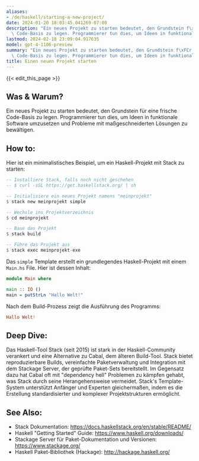 ```yaml
---
aliases:
- /de/haskell/starting-a-new-project/
date: 2024-01-20 18:03:45.041269-07:00
description: "Ein neues Projekt zu starten bedeutet, den Grundstein f\xFCr eine frische\
  \ Code-Basis zu legen. Programmierer tun dies, um Ideen in funktionale Software\u2026"
lastmod: 2024-02-18 23:09:04.917635
model: gpt-4-1106-preview
summary: "Ein neues Projekt zu starten bedeutet, den Grundstein f\xFCr eine frische\
  \ Code-Basis zu legen. Programmierer tun dies, um Ideen in funktionale Software\u2026"
title: Einen neuen Projekt starten
---
```


{{< edit_this_page >}}

## Was & Warum?
Ein neues Projekt zu starten bedeutet, den Grundstein für eine frische Code-Basis zu legen. Programmierer tun dies, um Ideen in funktionale Software umzusetzen und Probleme mit maßgeschneiderten Lösungen zu bewältigen.

## How to:
Hier ist ein minimalistisches Beispiel, um ein Haskell-Projekt mit Stack zu starten:

```Haskell
-- Installiere Stack, falls noch nicht geschehen
-- $ curl -sSL https://get.haskellstack.org/ | sh

-- Initialisiere ein neues Projekt namens "meinprojekt"
$ stack new meinprojekt simple

-- Wechsle ins Projektverzeichnis
$ cd meinprojekt

-- Baue das Projekt
$ stack build

-- Führe das Projekt aus
$ stack exec meinprojekt-exe
```

Das `simple` Template erstellt ein grundlegendes Haskell-Projekt mit einem `Main.hs` File. Hier ist dessen Inhalt:

```Haskell
module Main where

main :: IO ()
main = putStrLn "Hallo Welt!"
```

Nach dem Build-Prozess zeigt die Ausführung des Programms:

```Haskell
Hallo Welt!
```

## Deep Dive:
Das Haskell-Tool Stack (seit 2015) ist stark in der Haskell-Community verankert und eine Alternative zu Cabal, dem älteren Build-Tool. Stack bietet reproduzierbare Builds, vereinfachte Paketverwaltung und Integration mit dem Stackage Server, der geprüfte Paket-Sets bereitstellt. Im Gegensatz dazu hat Cabal oft mit "dependency hell" Problemen zu kämpfen gehabt, was Stack durch seine Herangehensweise vermeidet. Stack's Template-System unterstützt Anfänger und Experten gleichermaßen, indem es die Erstellung standardisierter und komplexer Projektstrukturen ermöglicht.

## See Also:
- Stack Dokumentation: https://docs.haskellstack.org/en/stable/README/
- Haskell "Getting Started" Guide: https://www.haskell.org/downloads/
- Stackage Server für Paket-Dokumentation und Versionen: https://www.stackage.org/
- Haskell Paket-Bibliothek (Hackage): http://hackage.haskell.org/
